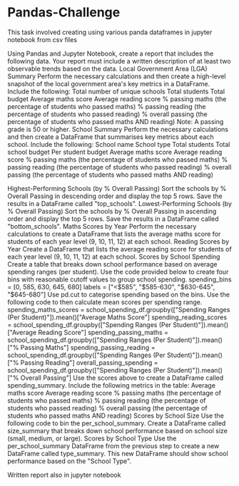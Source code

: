 # Pandas-Challenge
This task involved creating using various panda dataframes in jupyter notebook from csv files 

Using Pandas and Jupyter Notebook, create a report that includes the following data. Your report must include a written description of at least two observable trends based on the data.
Local Government Area (LGA) Summary
Perform the necessary calculations and then create a high-level snapshot of the local government area's key metrics in a DataFrame.
Include the following:
  Total number of unique schools
  Total students
  Total budget
  Average maths score
  Average reading score
  % passing maths (the percentage of students who passed maths)
  % passing reading (the percentage of students who passed reading)
  % overall passing (the percentage of students who passed maths AND reading)
Note: A passing grade is 50 or higher.
School Summary
Perform the necessary calculations and then create a DataFrame that summarises key metrics about each school.
Include the following:
  School name
  School type
  Total students
  Total school budget
  Per student budget 
  Average maths score 
  Average reading score
  % passing maths (the percentage of students who passed maths)
  % passing reading (the percentage of students who passed reading)
  % overall passing (the percentage of students who passed maths AND reading)

Highest-Performing Schools (by % Overall Passing)
Sort the schools by % Overall Passing in descending order and display the top 5 rows.
Save the results in a DataFrame called "top_schools".
Lowest-Performing Schools (by % Overall Passing)
Sort the schools by % Overall Passing in ascending order and display the top 5 rows.
Save the results in a DataFrame called "bottom_schools".
Maths Scores by Year
Perform the necessary calculations to create a DataFrame that lists the average maths score for students of each year level (9, 10, 11, 12) at each school.
Reading Scores by Year
Create a DataFrame that lists the average reading score for students of each year level (9, 10, 11, 12) at each school.
Scores by School Spending
Create a table that breaks down school performance based on average spending ranges (per student).
Use the code provided below to create four bins with reasonable cutoff values to group school spending.
spending_bins = [0, 585, 630, 645, 680]
labels = ["<$585", "$585-630", "$630-645", "$645-680"]
Use pd.cut to categorise spending based on the bins.
Use the following code to then calculate mean scores per spending range.
spending_maths_scores = school_spending_df.groupby(["Spending Ranges (Per Student)"]).mean()["Average Maths Score"]
spending_reading_scores = school_spending_df.groupby(["Spending Ranges (Per Student)"]).mean()["Average Reading Score"]
spending_passing_maths = school_spending_df.groupby(["Spending Ranges (Per Student)"]).mean()["% Passing Maths"]
spending_passing_reading = school_spending_df.groupby(["Spending Ranges (Per Student)"]).mean()["% Passing Reading"]
overall_passing_spending = school_spending_df.groupby(["Spending Ranges (Per Student)"]).mean()["% Overall Passing"]
Use the scores above to create a DataFrame called spending_summary.
Include the following metrics in the table:
  Average maths score
  Average reading score
  % passing maths (the percentage of students who passed maths)
  % passing reading (the percentage of students who passed reading)
  % overall passing (the percentage of students who passed maths AND reading)
Scores by School Size
Use the following code to bin the per_school_summary.
Create a DataFrame called size_summary that breaks down school performance based on school size (small, medium, or large).
Scores by School Type
Use the per_school_summary DataFrame from the previous step to create a new DataFrame called type_summary.
This new DataFrame should show school performance based on the "School Type".

Written report also in jupyter notebook
